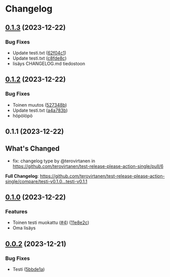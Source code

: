 # Changelog

## [0.1.3](https://github.com/terovirtanen/test-release-please-action-single/compare/testi-v0.1.2...testi-v0.1.3) (2023-12-22)


### Bug Fixes

* Update testi.txt ([62f04c1](https://github.com/terovirtanen/test-release-please-action-single/commit/62f04c171a791efb9470dd9bc9bcb496089ba792))
* Update testi.txt ([c8fde8c](https://github.com/terovirtanen/test-release-please-action-single/commit/c8fde8cded0d24748a43f31ac7426a701ac5c772))
* lisäys CHANGELOG.md tiedostoon

## [0.1.2](https://github.com/terovirtanen/test-release-please-action-single/compare/testi-v0.1.1...testi-v0.1.2) (2023-12-22)


### Bug Fixes

* Toinen muutos ([527348b](https://github.com/terovirtanen/test-release-please-action-single/commit/527348b16d8e6035cde8f8e4e0541fca1aa1eb0d))
* Update testi.txt ([a4a783b](https://github.com/terovirtanen/test-release-please-action-single/commit/a4a783b22a9a6f1f29e750913777da15965a6101))
* höpölöpö

## 0.1.1 (2023-12-22)

## What's Changed
* fix: changelog type by @terovirtanen in https://github.com/terovirtanen/test-release-please-action-single/pull/6


**Full Changelog**: https://github.com/terovirtanen/test-release-please-action-single/compare/testi-v0.1.0...testi-v0.1.1

## [0.1.0](https://github.com/terovirtanen/test-release-please-action-single/compare/testi-v0.0.2...testi-v0.1.0) (2023-12-22)


### Features

* Toinen testi muokattu ([#4](https://github.com/terovirtanen/test-release-please-action-single/issues/4)) ([11e8e2c](https://github.com/terovirtanen/test-release-please-action-single/commit/11e8e2ca560b77bee99b999f8ac9035b7bc7ba0a))
* Oma lisäys

## [0.0.2](https://github.com/terovirtanen/test-release-please-action-single/compare/testi-v0.0.1...testi-v0.0.2) (2023-12-21)


### Bug Fixes

* Testi ([5bbde1a](https://github.com/terovirtanen/test-release-please-action-single/commit/5bbde1a3ae18ec7424eb74bec18f0073ff1bab12))
